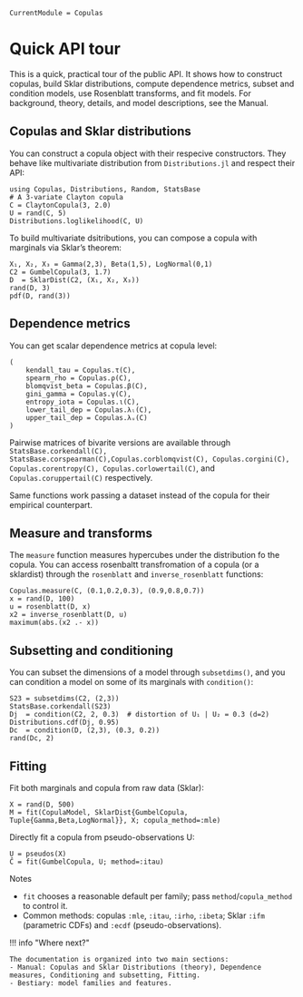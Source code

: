 ```@meta
CurrentModule = Copulas
```

# Quick API tour

This is a quick, practical tour of the public API. It shows how to construct copulas, build Sklar distributions, compute dependence metrics, subset and condition models, use Rosenblatt transforms, and fit models. For background, theory, details, and model descriptions, see the Manual.

## Copulas and Sklar distributions

You can construct a copula object with their respecive constructors. They behave like multivariate distribution from `Distributions.jl` and respect their API: 

```@example 1
using Copulas, Distributions, Random, StatsBase
# A 3-variate Clayton copula
C = ClaytonCopula(3, 2.0)
U = rand(C, 5)
Distributions.loglikelihood(C, U)
```

To build multivariate dsitributions, you can compose a copula with marginals via Sklar’s theorem:

```@example 1
X₁, X₂, X₃ = Gamma(2,3), Beta(1,5), LogNormal(0,1)
C2 = GumbelCopula(3, 1.7)
D  = SklarDist(C2, (X₁, X₂, X₃))
rand(D, 3)
pdf(D, rand(3))
```

## Dependence metrics

You can get scalar dependence metrics at copula level: 

```@example 1
(
    kendall_tau = Copulas.τ(C),
    spearm_rho = Copulas.ρ(C),
    blomqvist_beta = Copulas.β(C),
    gini_gamma = Copulas.γ(C), 
    entropy_iota = Copulas.ι(C), 
    lower_tail_dep = Copulas.λₗ(C), 
    upper_tail_dep = Copulas.λᵤ(C)
)
```

Pairwise matrices of bivarite versions are available through `StatsBase.corkendall(C), StatsBase.corspearman(C),Copulas.corblomqvist(C), Copulas.corgini(C), Copulas.corentropy(C), Copulas.corlowertail(C)`, and  `Copulas.coruppertail(C)` respectively. 

Same functions work passing a dataset instead of the copula for their empirical counterpart. 

## Measure and transforms

The `measure` function measures hypercubes under the distribution fo the copula. You can access rosenbaltt transfromation of a copula (or a sklardist) through the `rosenblatt` and `inverse_rosenblatt` functions: 

```@example 1
Copulas.measure(C, (0.1,0.2,0.3), (0.9,0.8,0.7))
x = rand(D, 100)
u = rosenblatt(D, x)
x2 = inverse_rosenblatt(D, u)
maximum(abs.(x2 .- x))
```

## Subsetting and conditioning

You can subset the dimensions of a model through `subsetdims()`, and you can condition a model on some of its marginals with `condition()`:

```@example 1
S23 = subsetdims(C2, (2,3))
StatsBase.corkendall(S23)
Dj  = condition(C2, 2, 0.3)  # distortion of U₁ | U₂ = 0.3 (d=2)
Distributions.cdf(Dj, 0.95)
Dc  = condition(D, (2,3), (0.3, 0.2))
rand(Dc, 2)
```

## Fitting

Fit both marginals and copula from raw data (Sklar):

```@example 1
X = rand(D, 500)
M = fit(CopulaModel, SklarDist{GumbelCopula, Tuple{Gamma,Beta,LogNormal}}, X; copula_method=:mle)
```

Directly fit a copula from pseudo-observations U:

```@example 1
U = pseudos(X)
Ĉ = fit(GumbelCopula, U; method=:itau)
```

Notes
- `fit` chooses a reasonable default per family; pass `method`/`copula_method` to control it.
- Common methods: copulas `:mle`, `:itau`, `:irho`, `:ibeta`; Sklar `:ifm` (parametric CDFs) and `:ecdf` (pseudo-observations).

!!! info "Where next?"

    The documentation is organized into two main sections: 
    - Manual: Copulas and Sklar Distributions (theory), Dependence measures, Conditioning and subsetting, Fitting.
    - Bestiary: model families and features.
